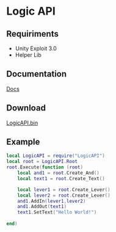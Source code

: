 # Logic API


## Requiriments
- Unity Exploit 3.0
- Helper Lib

## Documentation
[Docs](https://maurydev.github.io/KoGaMa-Plugins/logicapi/docs)

## Download
[LogicAPI.bin](https://maurydev.github.io/KoGaMa-Plugins/logicapi/src/LogicAPI.bin)

## Example

```lua
local LogicAPI = require("LogicAPI")
local root = LogicAPI.Root
root.Execute(function (root)
    local and1 = root.Create_And()
    local text1 = root.Create_Text()

    local lever1 = root.Create_Lever()
    local lever2 = root.Create_Lever()
    and1.AddIn(lever1,lever2)
    and1.AddOut(text1)
    text1.SetText("Hello World!")
    
end)

```

